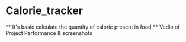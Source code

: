 # Calorie_tracker
** It's basic calculate the quantity of calorie present in food.**
Vedio of Project Performance & screenshots
